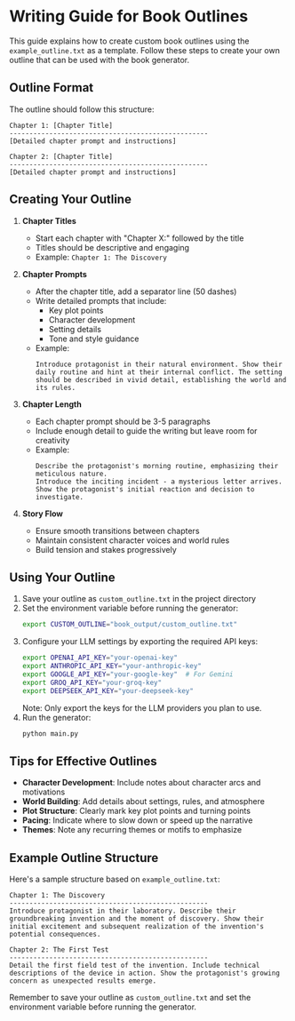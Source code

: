 # Writing Guide for Book Outlines

This guide explains how to create custom book outlines using the `example_outline.txt` as a template. Follow these steps to create your own outline that can be used with the book generator.

## Outline Format

The outline should follow this structure:

```
Chapter 1: [Chapter Title]
--------------------------------------------------
[Detailed chapter prompt and instructions]

Chapter 2: [Chapter Title]
--------------------------------------------------
[Detailed chapter prompt and instructions]
```

## Creating Your Outline

1. **Chapter Titles**
   - Start each chapter with "Chapter X:" followed by the title
   - Titles should be descriptive and engaging
   - Example: `Chapter 1: The Discovery`

2. **Chapter Prompts**
   - After the chapter title, add a separator line (50 dashes)
   - Write detailed prompts that include:
     - Key plot points
     - Character development
     - Setting details
     - Tone and style guidance
   - Example:
     ```
     Introduce protagonist in their natural environment. Show their daily routine and hint at their internal conflict. The setting should be described in vivid detail, establishing the world and its rules.
     ```

3. **Chapter Length**
   - Each chapter prompt should be 3-5 paragraphs
   - Include enough detail to guide the writing but leave room for creativity
   - Example:
     ```
     Describe the protagonist's morning routine, emphasizing their meticulous nature. 
     Introduce the inciting incident - a mysterious letter arrives. 
     Show the protagonist's initial reaction and decision to investigate.
     ```

4. **Story Flow**
   - Ensure smooth transitions between chapters
   - Maintain consistent character voices and world rules
   - Build tension and stakes progressively

## Using Your Outline

1. Save your outline as `custom_outline.txt` in the project directory
2. Set the environment variable before running the generator:
   ```bash
   export CUSTOM_OUTLINE="book_output/custom_outline.txt"
   ```
3. Configure your LLM settings by exporting the required API keys:
   ```bash
   export OPENAI_API_KEY="your-openai-key"
   export ANTHROPIC_API_KEY="your-anthropic-key"
   export GOOGLE_API_KEY="your-google-key"  # For Gemini
   export GROQ_API_KEY="your-groq-key"
   export DEEPSEEK_API_KEY="your-deepseek-key"
   ```
   Note: Only export the keys for the LLM providers you plan to use.
4. Run the generator:
   ```bash
   python main.py
   ```

## Tips for Effective Outlines

- **Character Development**: Include notes about character arcs and motivations
- **World Building**: Add details about settings, rules, and atmosphere
- **Plot Structure**: Clearly mark key plot points and turning points
- **Pacing**: Indicate where to slow down or speed up the narrative
- **Themes**: Note any recurring themes or motifs to emphasize

## Example Outline Structure

Here's a sample structure based on `example_outline.txt`:

```
Chapter 1: The Discovery
--------------------------------------------------
Introduce protagonist in their laboratory. Describe their groundbreaking invention and the moment of discovery. Show their initial excitement and subsequent realization of the invention's potential consequences.

Chapter 2: The First Test
--------------------------------------------------
Detail the first field test of the invention. Include technical descriptions of the device in action. Show the protagonist's growing concern as unexpected results emerge.
```

Remember to save your outline as `custom_outline.txt` and set the environment variable before running the generator.
